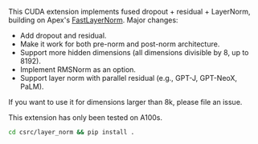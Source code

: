 This CUDA extension implements fused dropout + residual + LayerNorm, building on
Apex's [FastLayerNorm](https://github.com/NVIDIA/apex/tree/master/apex/contrib/layer_norm).
Major changes:
- Add dropout and residual.
- Make it work for both pre-norm and post-norm architecture.
- Support more hidden dimensions (all dimensions divisible by 8, up to 8192).
- Implement RMSNorm as an option.
- Support layer norm with parallel residual (e.g., GPT-J, GPT-NeoX, PaLM).

If you want to use it for dimensions larger than 8k, please file an issue.

This extension has only been tested on A100s.

```sh
cd csrc/layer_norm && pip install .
```
